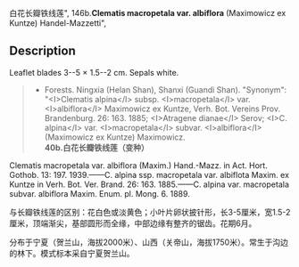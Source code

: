 白花长瓣铁线莲",
146b.**Clematis macropetala var. albiflora** (Maximowicz ex Kuntze) Handel-Mazzetti",

## Description
Leaflet blades 3--5 × 1.5--2 cm. Sepals white.

> * Forests. Ningxia (Helan Shan), Shanxi (Guandi Shan).
  "Synonym": "&lt;I&gt;Clematis alpina&lt;/I&gt; subsp. &lt;I&gt;macropetala&lt;/I&gt; var. &lt;I&gt;albiflora&lt;/I&gt; Maximowicz ex Kuntze, Verh. Bot. Vereins Prov. Brandenburg. 26: 163. 1885; &lt;I&gt;Atragene dianae&lt;/I&gt; Serov; &lt;I&gt;C. alpina&lt;/I&gt; var. &lt;I&gt;macropetala&lt;/I&gt; subvar. &lt;I&gt;albiflora&lt;/I&gt; (Maximowicz ex Kuntze) Maximowicz.
**40b.白花长瓣铁线莲（变种）**

Clematis macropetala var. albiflora (Maxim.) Hand.-Mazz. in Act. Hort. Gothob. 13: 197. 1939.——C. alpina ssp. macropetala var. albiflota Maxim. ex Kuntze in Verh. Bot. Ver. Brand. 26: 163. 1885.——C. alpina var. macropetala subvar. albiflora Maxim. Enum. pl. Mong. 6. 1889.

与长瓣铁线莲的区别：花白色或淡黄色；小叶片卵状披针形，长3-5厘米，宽1.5-2厘米，顶端渐尖，基部圆形而全缘，中部边缘有整齐的锯齿。花期6月。

分布于宁夏（贺兰山，海拔2000米）、山西（关帝山，海拔1750米）。常生于沟边的林下。模式标本采自宁夏贺兰山。
